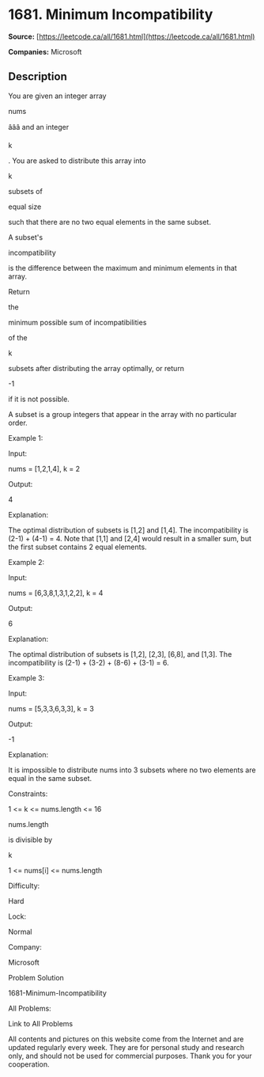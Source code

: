 # 1681. Minimum Incompatibility

**Source:** [https://leetcode.ca/all/1681.html](https://leetcode.ca/all/1681.html)

**Companies:** Microsoft

## Description

You are given an integer array

nums

âââ and an integer

k

.
            You are asked to distribute this array into

k

subsets of

equal
                size

such that there are no two equal elements in the same subset.

A subset's

incompatibility

is the difference between the maximum and
                minimum elements in that array.

Return

the

minimum possible sum of incompatibilities

of the

k

subsets after distributing the array optimally, or
                return

-1

if it is not possible.

A subset is a group integers that appear in the array with no particular order.

Example 1:

Input:

nums = [1,2,1,4], k = 2

Output:

4

Explanation:

The optimal distribution of subsets is [1,2] and [1,4].
The incompatibility is (2-1) + (4-1) = 4.
Note that [1,1] and [2,4] would result in a smaller sum, but the first subset contains 2 equal elements.

Example 2:

Input:

nums = [6,3,8,1,3,1,2,2], k = 4

Output:

6

Explanation:

The optimal distribution of subsets is [1,2], [2,3], [6,8], and [1,3].
The incompatibility is (2-1) + (3-2) + (8-6) + (3-1) = 6.

Example 3:

Input:

nums = [5,3,3,6,3,3], k = 3

Output:

-1

Explanation:

It is impossible to distribute nums into 3 subsets where no two elements are equal in the same subset.

Constraints:

1 <= k <= nums.length <= 16

nums.length

is divisible by

k

1 <= nums[i] <= nums.length

Difficulty:

Hard

Lock:

Normal

Company:

Microsoft

Problem Solution

1681-Minimum-Incompatibility

All Problems:

Link to All Problems

All contents and pictures on this website come from the Internet and are updated regularly every week. They are for personal study and research only, and should not be used for commercial purposes. Thank you for your cooperation.

